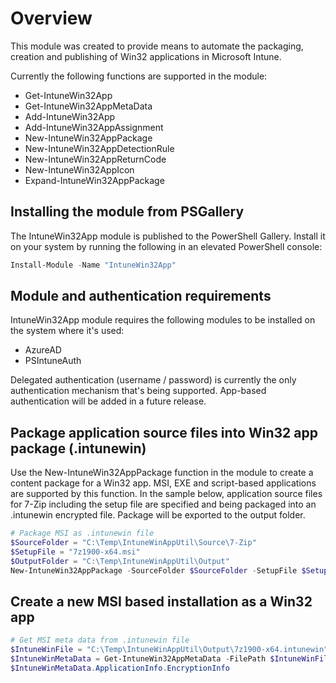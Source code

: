 # Overview
This module was created to provide means to automate the packaging, creation and publishing of Win32 applications in Microsoft Intune.

Currently the following functions are supported in the module:
- Get-IntuneWin32App
- Get-IntuneWin32AppMetaData
- Add-IntuneWin32App
- Add-IntuneWin32AppAssignment
- New-IntuneWin32AppPackage
- New-IntuneWin32AppDetectionRule
- New-IntuneWin32AppReturnCode
- New-IntuneWin32AppIcon
- Expand-IntuneWin32AppPackage

## Installing the module from PSGallery
The IntuneWin32App module is published to the PowerShell Gallery. Install it on your system by running the following in an elevated PowerShell console:
```PowerShell
Install-Module -Name "IntuneWin32App"
```

## Module and authentication requirements
IntuneWin32App module requires the following modules to be installed on the system where it's used:
- AzureAD
- PSIntuneAuth

Delegated authentication (username / password) is currently the only authentication mechanism that's being supported. App-based authentication will be added in a future release.

## Package application source files into Win32 app package (.intunewin)
Use the New-IntuneWin32AppPackage function in the module to create a content package for a Win32 app. MSI, EXE and script-based applications are supported by this function. In the sample below, application source files for 7-Zip including the setup file are specified and being packaged into an .intunewin encrypted file. Package will be exported to the output folder.
```PowerShell
# Package MSI as .intunewin file
$SourceFolder = "C:\Temp\IntuneWinAppUtil\Source\7-Zip"
$SetupFile = "7z1900-x64.msi"
$OutputFolder = "C:\Temp\IntuneWinAppUtil\Output"
New-IntuneWin32AppPackage -SourceFolder $SourceFolder -SetupFile $SetupFile -OutputFolder $OutputFolder -Verbose
```

## Create a new MSI based installation as a Win32 app


```PowerShell
# Get MSI meta data from .intunewin file
$IntuneWinFile = "C:\Temp\IntuneWinAppUtil\Output\7z1900-x64.intunewin"
$IntuneWinMetaData = Get-IntuneWin32AppMetaData -FilePath $IntuneWinFile
$IntuneWinMetaData.ApplicationInfo.EncryptionInfo
```